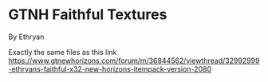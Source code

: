 # GTNH Faithful Textures
By Ethryan


Exactly the same files as this link
https://www.gtnewhorizons.com/forum/m/36844562/viewthread/32992999-ethryans-faithful-x32-new-horizons-itempack-version-2080
